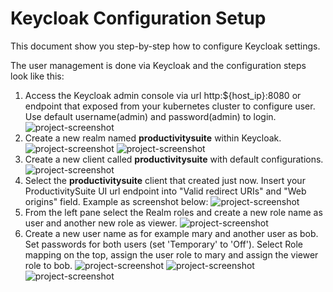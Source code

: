 # Keycloak Configuration Setup

This document show you step-by-step how to configure Keycloak settings.

The user management is done via Keycloak and the configuration steps look like this:

1. Access the Keycloak admin console via url http:${host_ip}:8080 or endpoint that exposed from your kubernetes cluster to configure user. Use default username(admin) and password(admin) to login.
   ![project-screenshot](../../../../assets/img/keycloak_login.png)
2. Create a new realm named **productivitysuite** within Keycloak.
   ![project-screenshot](../../../../assets/img/create_realm.png)
   ![project-screenshot](../../../../assets/img/create_productivitysuite_realm.png)
3. Create a new client called **productivitysuite** with default configurations.
   ![project-screenshot](../../../../assets/img/create_client.png)
4. Select the **productivitysuite** client that created just now. Insert your ProductivitySuite UI url endpoint into "Valid redirect URIs" and "Web origins" field. Example as screenshot below:
   ![project-screenshot](../../../../assets/img/productivitysuite_client_settings.png)
5. From the left pane select the Realm roles and create a new role name as user and another new role as viewer.
   ![project-screenshot](../../../../assets/img/create_roles.png)
6. Create a new user name as for example mary and another user as bob. Set passwords for both users (set 'Temporary' to 'Off'). Select Role mapping on the top, assign the user role to mary and assign the viewer role to bob.
   ![project-screenshot](../../../../assets/img/create_users.png)
   ![project-screenshot](../../../../assets/img/set_user_password.png)
   ![project-screenshot](../../../../assets/img/user_role_mapping.png)
